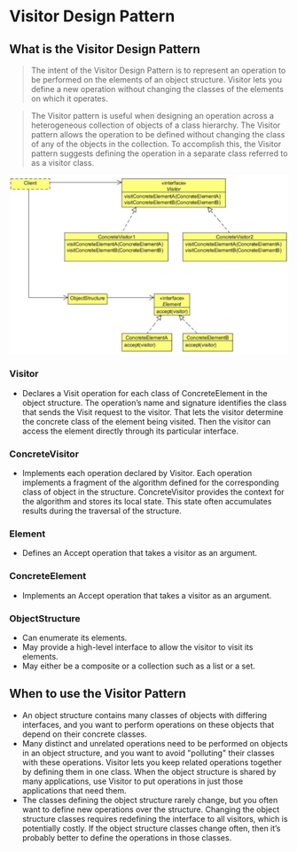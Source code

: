 #   Visitor Design Pattern


##  What is the Visitor Design Pattern
>   The intent of the Visitor Design Pattern is to represent an operation to be performed on the elements of an object structure. Visitor
    lets you define a new operation without changing the classes of the elements on which it operates.
    
>   The Visitor pattern is useful when designing an operation across a heterogeneous collection of objects of a class hierarchy. The
    Visitor pattern allows the operation to be defined without changing the class of any of the objects in the collection. To accomplish
    this, the Visitor pattern suggests defining the operation in a separate class referred to as a visitor class.
    
![UML diagram](https://github.com/11andrew1991/design_patterns/blob/master/Visitor/img/visitor.PNG)


### Visitor
-   Declares a Visit operation for each class of ConcreteElement in the object structure. The operation’s name and signature
    identifies the class that sends the Visit request to the visitor. That lets the visitor determine the concrete class of the
    element being visited. Then the visitor can access the element directly through its particular interface.

### ConcreteVisitor
-   Implements each operation declared by Visitor. Each operation implements a fragment of the algorithm defined for the
    corresponding class of object in the structure. ConcreteVisitor provides the context for the algorithm and stores its local
    state. This state often accumulates results during the traversal of the structure.

### Element
-   Defines an Accept operation that takes a visitor as an argument.

### ConcreteElement
-   Implements an Accept operation that takes a visitor as an argument.

### ObjectStructure
-   Can enumerate its elements.
-   May provide a high-level interface to allow the visitor to visit its elements.
-   May either be a composite or a collection such as a list or a set.


##  When to use the Visitor Pattern
-   An object structure contains many classes of objects with differing interfaces, and you want to perform operations on these
    objects that depend on their concrete classes.
-   Many distinct and unrelated operations need to be performed on objects in an object structure, and you want to avoid "polluting"
    their classes with these operations. Visitor lets you keep related operations together by defining them in one class. When the
    object structure is shared by many applications, use Visitor to put operations in just those applications that need them.
-   The classes defining the object structure rarely change, but you often want to define new operations over the structure. Changing
    the object structure classes requires redefining the interface to all visitors, which is potentially costly. If the object structure
    classes change often, then it’s probably better to define the operations in those classes.